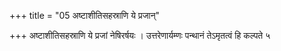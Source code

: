 +++
title = "05 अष्टाशीतिसहस्राणि ये प्रजान्"

+++
अष्टाशीतिसहस्राणि ये प्रजां नेषिरर्षयः । उत्तरेणार्यम्णः पन्थानं तेऽमृतत्वं हि कल्पते ५